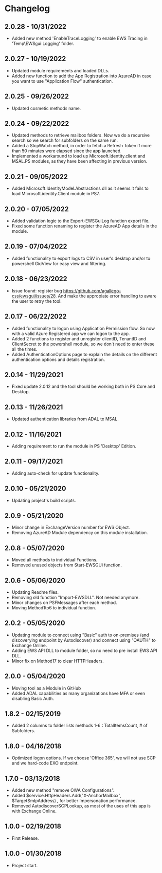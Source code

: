 ﻿# Changelog
## 2.0.28 - 10/31/2022
 - Added new method 'EnableTraceLogging' to enable EWS Tracing in 'Temp\EWSgui Logging\' folder.  
## 2.0.27 - 10/19/2022
 - Updated module requirements and loaded DLLs.  
 - Added new function to add the App Registration into AzureAD in case you want to use "Application Flow" authentication.  
## 2.0.25 - 09/26/2022  
 - Updated cosmetic methods name.  
## 2.0.24 - 09/22/2022  
 - Updated methods to retrieve mailbox folders. Now we do a recursive search so we search for subfolders on the same run.
 - Added a StopWatch method, in order to fetch a Refresh Token if more than 50 minutes were elapsed since the app launched.
 - Implemented a workaround to load up Microsoft.Identity.client and MSAL.PS modules, as they have been affecting in previous version.
## 2.0.21 - 09/05/2022  
 - Added Microsoft.IdentityModel.Abstractions dll as it seems it fails to load Microsoft.identity.Client module in PS7.
## 2.0.20 - 07/05/2022  
 - Added validation logic to the Export-EWSGuiLog function export file.  
 - Fixed some function renaming to register the AzureAD App details in the module.  
## 2.0.19 - 07/04/2022
 - Added functionality to export logs to CSV in user's desktop and/or to powershell GidView for easy view and filtering.  
## 2.0.18 - 06/23/2022
 - Issue found: register bug https://github.com/agallego-css/ewsgui/issues/28. And make the appropiate error handling to aware the user to retry the tool.  
## 2.0.17 - 06/22/2022
 - Added functionality to logon using Application Permission flow. So now with a valid Azure Registered app we can logon to the app.  
 - Added 2 functions to register and unregister clientID, TenantID and ClientSecret to the powershell module, so we don't need to enter these all the times.  
 - Added AuthenticationOptions page to explain the details on the different authentication options and details registration.  
## 2.0.14 - 11/29/2021
 - Fixed update 2.0.12 and the tool should be working both in PS Core and Desktop.
## 2.0.13 - 11/26/2021
 - Updated authentication libraries from ADAL to MSAL.
## 2.0.12 - 11/16/2021
 - Adding requirement to run the module in PS 'Desktop' Edition.
## 2.0.11 - 09/17/2021
 - Adding auto-check for update functionality.
## 2.0.10 - 05/21/2020
 - Updating project's build scripts.  
## 2.0.9 - 05/21/2020
 - Minor change in ExchangeVersion number for EWS Object.
 - Removing AzureAD Module dependency on this module installation.  
## 2.0.8 - 05/07/2020
 - Moved all methods to individual Functions.
 - Removed unused objects from Start-EWSGUi function.  
## 2.0.6 - 05/06/2020
 - Updating Readme files.
 - Removing old function "Import-EWSDLL". Not needed anymore.
 - Minor changes on PSFMessages after each method.
 - Moving Method1to6 to individual function.  
## 2.0.2 - 05/05/2020
 - Updating module to connect using "Basic" auth to on-premises (and discoverying endpoint by Autodiscover) and connect using "OAUTH" to Exchange Online.
 - Adding EWS API DLL to module folder, so no need to pre install EWS API DLL.
 - Minor fix on Method17 to clear HTTPHeaders.  
## 2.0.0 - 05/04/2020
 - Moving tool as a Module in GitHub
 - Added ADAL capabilities as many organizations have MFA or even disabling Basic Auth.  
## 1.8.2 - 02/15/2019
 - Added 2 columns to folder lists methods 1-6 : TotalItemsCount, # of Subfolders.  
## 1.8.0 - 04/16/2018
 - Optimized logon options. If we choose 'Office 365', we will not use SCP and we hard-code EXO endpoint.  
## 1.7.0 - 03/13/2018
 - Added new method "remove OWA Configurations".
 - Added $service.HttpHeaders.Add("X-AnchorMailbox", $TargetSmtpAddress) , for better Impersonation performance.
 - Removed AutodiscoverSCPLookup, as most of the uses of this app is with Exchange Online.  
## 1.0.0 - 02/19/2018
 - First Release.  
## 1.0.0 - 01/30/2018
 - Project start.